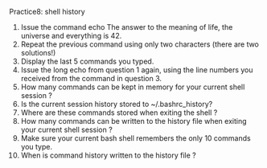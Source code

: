 Practice8: shell history
1. Issue the command 
echo The answer to the meaning of life, the universe and everything is 42.
2. Repeat the previous command using only two characters (there are two solutions!)
3. Display the last 5 commands you typed.
4. Issue the long echo from question 1 again, using the line numbers you received from the command in question 3.
5. How many commands can be kept in memory for your current shell session ?
6. Is the current session history stored to ~/.bashrc_history?
7. Where are these commands stored when exiting the shell ?
8. How many commands can be written to the history file when exiting your current shell session ?
9. Make sure your current bash shell remembers the only 10 commands you type.
10. When is command history written to the history file ?